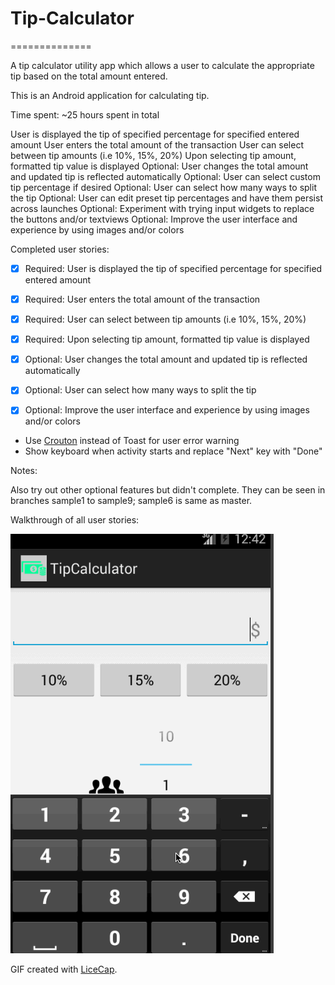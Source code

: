 # Tip-Calculator
==============

A tip calculator utility app which allows a user to calculate the appropriate tip based on the total amount entered.

This is an Android application for calculating tip. 

Time spent: ~25 hours spent in total

User is displayed the tip of specified percentage for specified entered amount
User enters the total amount of the transaction
User can select between tip amounts (i.e 10%, 15%, 20%)
Upon selecting tip amount, formatted tip value is displayed
Optional: User changes the total amount and updated tip is reflected automatically
Optional: User can select custom tip percentage if desired
Optional: User can select how many ways to split the tip
Optional: User can edit preset tip percentages and have them persist across launches
Optional: Experiment with trying input widgets to replace the buttons and/or textviews
Optional: Improve the user interface and experience by using images and/or colors

Completed user stories:

 * [x] Required: User is displayed the tip of specified percentage for specified entered amount
 * [x] Required: User enters the total amount of the transaction
 * [x] Required: User can select between tip amounts (i.e 10%, 15%, 20%)
 * [x] Required: Upon selecting tip amount, formatted tip value is displayed
 
 * [x] Optional: User changes the total amount and updated tip is reflected automatically
 * [x] Optional: User can select how many ways to split the tip
 * [x] Optional: Improve the user interface and experience by using images and/or colors
 * Use [Crouton](https://github.com/keyboardsurfer/Crouton) instead of Toast for user error warning
 * Show keyboard when activity starts and replace "Next" key with "Done"

Notes:

Also try out other optional features but didn't complete.  They can be seen in branches sample1 to sample9; sample6 is same as master.

Walkthrough of all user stories:

![Video Walkthrough](tipCalculator.gif)

GIF created with [LiceCap](http://www.cockos.com/licecap/).

